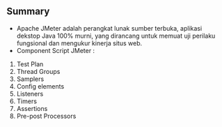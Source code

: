 ## Summary ##
- Apache JMeter adalah perangkat lunak sumber terbuka, aplikasi dekstop Java 100% murni, yang dirancang untuk memuat uji perilaku fungsional dan mengukur kinerja situs web.
- Component Script JMeter :
1. Test Plan
2. Thread Groups
3. Samplers
4. Config elements
6. Listeners
7. Timers
8. Assertions
9. Pre-post Processors